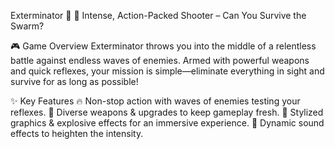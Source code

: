 Exterminator 🔫
🔹 Intense, Action-Packed Shooter – Can You Survive the Swarm?

🎮 Game Overview
Exterminator throws you into the middle of a relentless battle against endless waves of enemies. Armed with powerful weapons and quick reflexes, your mission is simple—eliminate everything in sight and survive for as long as possible!

✨ Key Features
🔥 Non-stop action with waves of enemies testing your reflexes.
🔫 Diverse weapons & upgrades to keep gameplay fresh.
🎨 Stylized graphics & explosive effects for an immersive experience.
🎵 Dynamic sound effects to heighten the intensity.
